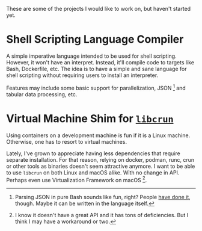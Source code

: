 These are some of the projects I would like to work on, but haven't started yet.

# Shell Scripting Language Compiler

A simple imperative language intended to be used for shell scripting. However, it won't
have an interpret. Instead, it'll compile code to targets like Bash, Dockerfile, etc. The idea
is to have a simple and sane language for shell scripting without requiring users to install
an interpreter.

Features may include some basic support for parallelization, JSON [^1] and tabular data processing, etc.

[^1]: Parsing JSON in pure Bash sounds like fun, right? People [have done it](https://github.com/dominictarr/JSON.sh), though.
      Maybe it can be written in the language itself.

# Virtual Machine Shim for [`libcrun`](https://github.com/containers/crun)

Using containers on a development machine is fun if it is a Linux machine.
Otherwise, one has to resort to virtual machines. 

Lately, I've grown to appreciate having less dependencies that require separate installation. For that reason,
relying on docker, podman, runc, crun or other tools as binaries doesn't seem attractive anymore. I want to be able to
use `libcrun` on both Linux and macOS alike. With no change in API. Perhaps even use Virtualization Framework on macOS [^2].

[^2]: I know it doesn't have a great API and it has tons of deficiencies. But I think I may have a workaround or two.
